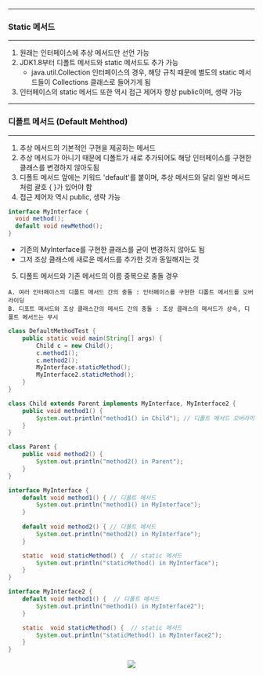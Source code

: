 -----
### Static 메서드
-----
1. 원래는 인터페이스에 추상 메서드만 선언 가능
2. JDK1.8부터 디폴트 메서드와 static 메서드도 추가 가능
   - java.util.Collection 인터페이스의 경우, 해당 규칙 때문에 별도의 static 메서드들이 Collections 클래스로 들어가게 됨
3. 인터페이스의 static 메서드 또한 역시 접근 제어자 항상 public이며, 생략 가능

-----
### 디폴트 메서드 (Default Mehthod)
-----
1. 추상 메서드의 기본적인 구현을 제공하는 메서드
2. 추상 메서드가 아니기 때문에 디폴트가 새로 추가되어도 해당 인터페이스를 구현한 클래스를 변경하지 않아도됨
3. 디폴트 메서드 앞에는 키워드 'default'를 붙이며, 추상 메서드와 달리 일반 메서드 처럼 괄호 { }가 있어야 함
4. 접근 제어자 역시 public, 생략 가능
```java
interface MyInterface {
  void method();
  default void newMethod();
}
```
  - 기존의 MyInterface를 구현한 클래스를 굳이 변경하지 않아도 됨
  - 그저 조상 클래스에 새로운 메서드를 추가한 것과 동일해지는 것

5. 디폴트 메서드와 기존 메서드의 이름 중복으로 충돌 경우
```
A. 여러 인터페이스의 디폴트 메서드 간의 충돌 : 인터페이스를 구현한 디폴트 메서드를 오버라이딩
B. 디포트 메서드와 조상 클래스간의 메서드 간의 충돌 : 조상 클래스의 메서드가 상속, 디폴트 메서드는 무시
```
```java
class DefaultMethodTest {
	public static void main(String[] args) {
		Child c = new Child();
		c.method1();
		c.method2();
		MyInterface.staticMethod(); 
		MyInterface2.staticMethod();
	}
}

class Child extends Parent implements MyInterface, MyInterface2 {
	public void method1() {	
		System.out.println("method1() in Child"); // 디폴트 메서드 오버라이딩
	}			
}

class Parent {
	public void method2() {	
		System.out.println("method2() in Parent");
	}
}

interface MyInterface {
	default void method1() { // 디폴트 메서드
		System.out.println("method1() in MyInterface");
	}
	
	default void method2() { // 디폴트 메서드
		System.out.println("method2() in MyInterface");
	}

	static  void staticMethod() {  // static 메서드
		System.out.println("staticMethod() in MyInterface");
	}
}

interface MyInterface2 {
	default void method1() {  // 디폴트 메서드
		System.out.println("method1() in MyInterface2");
	}

	static  void staticMethod() {  // static 메서드
		System.out.println("staticMethod() in MyInterface2");
	}
}
```
<div align="center">
<img src="https://github.com/sooyounghan/HTTP/assets/34672301/53a46f42-dac5-49ba-adfd-0a2583c3b612">
</div>
